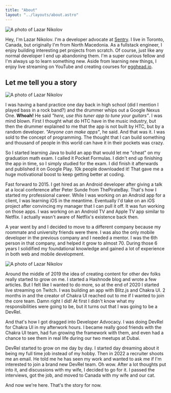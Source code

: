 ```yaml
---
title: "About"
layout: "../layouts/about.astro"
---
```


![A photo of Lazar Nikolov](/assets/lazar-1.jpg)

Hey, I'm Lazar Nikolov. I'm a developer advocate at
[Sentry](https://sentry.io/welcome). I live in Toronto, Canada, but originally
I'm from North Macedonia. As a fullstack engineer, I enjoy building interesting
pet projects from scratch. Of course, just like any normal developer I end up
abandoning them. I'm a super curious fellow and I'm always up to learn something
new. Aside from learning new things, I enjoy live streaming on YouTube and
creating courses for [egghead.io](https://egghead.io).

## Let me tell you a story

![A photo of Lazar Nikolov](/assets/lazar-3.jpg)

I was having a band practice one day back in high school (did I mention I played bass in a rock band?) and the drummer whips out a Google Nexus One. **Whoah!** He said _"here, use this tuner app to tune your guitars"_. I was mind blown. First I thought what do HTC have in the music industry, but then the drummer explained to me that the app is not built by HTC, but by a random developer. _"Anyone can make apps"_, he said. And that was it. I was sold to the concept of programming. The thought that I can build something and thousand of people in this world can have it in their pockets was crazy.

So I started learning Java to build an app that would let me "cheat" on my graduation math exam. I called it Pocket Formulas. I didn't end up finishing the app in time, so I simply studied for the exam. I did finish it afterwards and published it on Google Play. 10k people downloaded it! That gave me a huge motivational boost to keep getting better at coding.

Fast forward to 2015. I get hired as an Android developer after giving a talk at a local conference after Peter Sunde from ThePirateBay. That's how I started my professional career. While I was working on an Android app for a client, I was learning iOS in the meantime. Eventually I'd take on an iOS project after convincing my manager that I can pull it off. It was fun working on those apps. I was working on an Android TV and Apple TV app similar to Netflix. I actually wasn't aware of Netflix's existence back then.

A year went by and I decided to move to a different company because my roommate and university friends were there. I was also the only mobile developer in the previous company and I needed a mentor. I was the 6th person in that company, and helped it grow to almost 70. During those 6 years I solidified my foundational knowledge and gained a lot of experience in both web and mobile development.

![A photo of Lazar Nikolov](/assets/lazar-2.jpg)

Around the middle of 2019 the idea of creating content for other dev folks really started to grow on me. I started a Hashnode blog and wrote a few articles. But I felt like I wanted to do more, so at the end of 2020 I started live streaming on Twitch. I was building an app with Blitz.js and Chakra UI. 2 months in and the creator of Chakra UI reached out to me if I wanted to join the core team. Damn right I did! At first I didn't know what my responsibilities were going to be, but it turns out that I was going to be a DevRel.

And that's how I got dragged into Developer Advocacy. I was doing DevRel for Chakra UI in my afterwork hours. I became really good friends with the Chakra UI team, had fun growing the framework with them, and even had a chance to see them in real life during our two meetups at Dubai.

DevRel started to grow on me day by day. I started day dreaming about it being my full time job instead of my hobby. Then in 2022 a recruiter shoots me an email. He told me he has seen my work and wanted to ask me if I'm interested to join a brand new DevRel team. Oh wow. After a lot thoughts put into it, and discussions with my wife, I decided to go for it. I passed the interviews, got the job, and moved to Canada with my wife and our cat.

And now we're here. That's the story for now.
